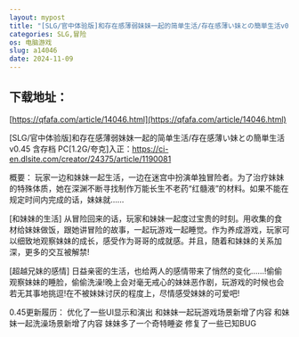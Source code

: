 ```yaml
---
layout: mypost
title: "[SLG/官中体验版]和存在感薄弱妹妹一起的简单生活/存在感薄い妹との簡単生活v0.45 含存档 PC[1.2G/夸克]"
categories: SLG,冒险
os: 电脑游戏
slug: a14046
date: 2024-11-09
---
```


## 下载地址：

[https://qfafa.com/article/14046.html](https://qfafa.com/article/14046.html)

\[SLG/官中体验版\]和存在感薄弱妹妹一起的简单生活/存在感薄い妹との簡単生活v0.45 含存档 PC\[1.2G/夸克\]入正：https://ci-en.dlsite.com/creator/24375/article/1190081

概要：
玩家一边和妹妹一起生活，一边在迷宫中扮演单独冒险者。为了治疗妹妹的特殊体质，她在深渊不断寻找制作万能长生不老药“红髓液”的材料。如果不能在规定时间内完成的话，妹妹就……

\[和妹妹的生活\]
从冒险回来的话，玩家和妹妹一起度过宝贵的时刻。用收集的食材给妹妹做饭，跟她讲冒险的故事，一起玩游戏一起睡觉。作为养成游戏，玩家可以细致地观察妹妹的成长，感受作为哥哥的成就感。并且，随着和妹妹的关系加深，更多的交互被解禁!

\[超越兄妹的感情\]
日益亲密的生活，也给两人的感情带来了悄然的变化……!偷偷观察妹妹的睡脸，偷偷洗澡!晚上会对毫无戒心的妹妹恶作剧，玩游戏的时候也会若无其事地挑逗!在不被妹妹讨厌的程度上，尽情感受妹妹的可爱吧!

0.45更新履历：
优化了一些UI显示和演出
和妹妹一起玩游戏场景新增了内容
和妹妹一起洗澡场景新增了内容
妹妹多了一个奇特睡姿
修复了一些已知BUG